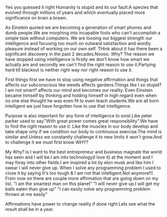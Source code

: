 

Yes you guessed it right Humanity is stupid and its our fault.A species that evolved through millions of years and which 
eventually placed more significance on brain a brawn.

As Einstein quoted we are becoming a generation of smart phones and dumb people.We are morphing into incapable fools 
who can't accomplish a simple task without computers.
We are loosing our biggest strength our intelligence and focusing too much on outward satisfaction and wordly pleasure 
instead of working on our own self. THink about it has there been a significant discovery in the past 2 decades.Noooo.
Why?
The reason we have stopped using intelligence is firstly we don't know how smart we actually are and secondly we can't 
find the right reason to use it.Partying hard till blackout is neither right way nor right reason to use it.

First things first we have to stop using negative affirmation and things that affects our subconscious like weeds affects 
gardens.Things like I so stupid? I am not smart? affects our mind and becomes our reality. 
Even Einstein became himself by thinking and holding himself in high regard even when no one else thought he was even fit 
to even teach students.We are all born intelligent we just have forgotten how to use that intelligence.

Purpose is also important for any form of intelligence to exist.Like peter parker used to say."With great power comes great 
responsibility".We have to find the right reason to use it.
Like the muscles in our body develop and take shape only if we condition our body to continuous exercise.The mind is similar 
and Unless we constantly challenge it to new limits it won't grow.And to challenge it we must first know WHY?

My Why? is I want to the best entrepreneur and business magnate the world has seen and I will be.I am into technology(I love it) at the 
moment and I may foray into other fields.I am inspired a lot by elon musk and like him I swear I will never give up.
When I solve any programming problem I used to close it by saying It's too tough & I am not that intelligent.Not anymore!!!.
From now on there are couple more affirmation that are going down on my list.
"I am the smartest man on this planet"
"I will never give up.I will get my balls eaten than give up"
"I can easily solve any programming problem thrown at me easily"

Affirmations have power to change reality if done right.Lets see what the result shall be in a year.

